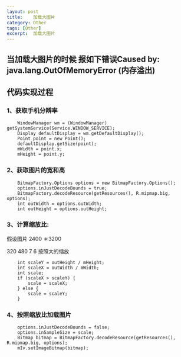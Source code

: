 ```yaml
---
layout: post
title:    加载大图片 
category: Other
tags: [Other]
excerpt:  加载大图片 
---
```


## 当加载大图片的时候 报如下错误Caused by: java.lang.OutOfMemoryError (内存溢出) ##

## 代码实现过程  ##

### 1、获取手机分辨率 ###


        WindowManager wm = (WindowManager) getSystemService(Service.WINDOW_SERVICE);
        Display defaultDisplay = wm.getDefaultDisplay();
        Point point = new Point();
        defaultDisplay.getSize(point);
        mWidth = point.x;
        mHeight = point.y;

	
### 2、获取图片的宽和高 ###

        BitmapFactory.Options options = new BitmapFactory.Options();
        options.inJustDecodeBounds = true;
        BitmapFactory.decodeResource(getResources(), R.mipmap.big, options);
        int outWidth = options.outWidth;
        int outHeight = options.outHeight;


### 3、计算缩放比:  ###

假设图片 2400 ＊3200 

320 480 7 6 按照大的缩放

        
		int scaleY = outHeight / mHeight;
        int scaleX = outWidth / mWidth;
        int scale;
        if (scaleX > scaleY) {
            scale = scaleX;
        } else {
            scale = scaleY;
        }

### 4、按照缩放比加载图片 ###

        options.inJustDecodeBounds = false;
        options.inSampleSize = scale;
        Bitmap bitmap = BitmapFactory.decodeResource(getResources(), R.mipmap.big, options);
        mIv.setImageBitmap(bitmap);
